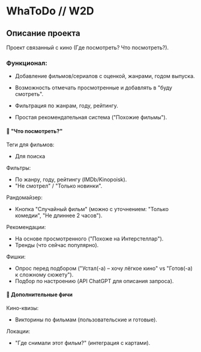 # WhaToDo // W2D

## Описание проекта

Проект связанный с кино (Где посмотреть? Что посмотреть?).

### Функционал:

- Добавление фильмов/сериалов с оценкой, жанрами, годом выпуска.

- Возможность отмечать просмотренные и добавлять в "буду смотреть".

- Фильтрация по жанрам, году, рейтингу.

- Простая рекомендательная система ("Похожие фильмы").

#### 🎲 "Что посмотреть?"
    
Теги для фильмов:
 - Для поиска

Фильтры:
 - По жанру, году, рейтингу (IMDb/Kinopoisk).
 - "Не смотрел" / "Только новинки".

Рандомайзер:
 - Кнопка "Случайный фильм" (можно с уточнением: "Только комедии", "Не длиннее 2 часов").

Рекомендации:
 - На основе просмотренного ("Похоже на Интерстеллар").
 - Тренды (что сейчас популярно).
        
Фишки:
 - Опрос перед подбором ("Устал(-а) – хочу лёгкое кино" vs "Готов(-а) к сложному сюжету").
 - Подбор по настроению (API ChatGPT для описания запроса).

#### 🎯 Дополнительные фичи

Кино-квизы:
 - Викторины по фильмам (пользовательские и готовые).

Локации:
 - "Где снимали этот фильм?" (интеграция с картами).
